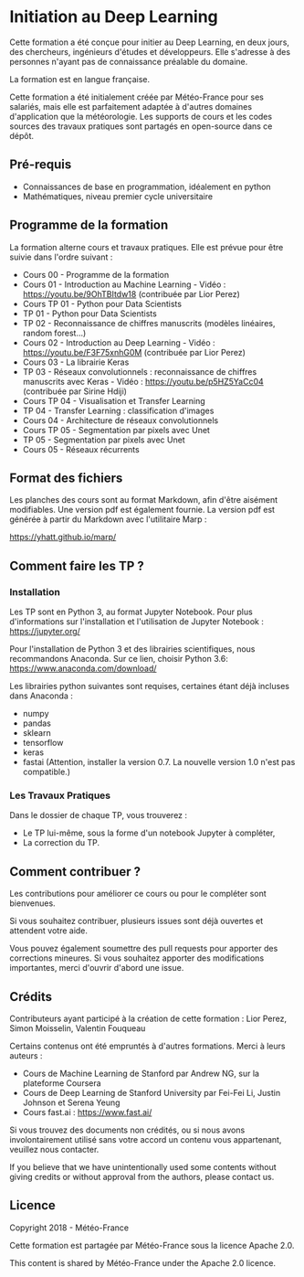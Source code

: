 # Initiation au Deep Learning

Cette formation a été conçue pour initier au Deep Learning, en deux jours, des chercheurs, ingénieurs d'études et développeurs. Elle s'adresse à des personnes n'ayant pas de connaissance préalable du domaine.

La formation est en langue française.

Cette formation a été initialement créée par Météo-France pour ses salariés, mais elle est parfaitement adaptée à d'autres domaines d'application que la météorologie. Les supports de cours et les codes sources des travaux pratiques sont partagés en open-source dans ce dépôt.

## Pré-requis

  * Connaissances de base en programmation, idéalement en python
  * Mathématiques, niveau premier cycle universitaire

## Programme de la formation

La formation alterne cours et travaux pratiques. Elle est prévue pour être suivie dans l'ordre suivant :

  * Cours 00    - Programme de la formation
  * Cours 01    - Introduction au Machine Learning - Vidéo : https://youtu.be/9OhTBItdw18 (contribuée par Lior Perez)
  * Cours TP 01 - Python pour Data Scientists
  * TP 01       - Python pour Data Scientists
  * TP 02       - Reconnaissance de chiffres manuscrits (modèles linéaires, random forest...)
  * Cours 02    - Introduction au Deep Learning - Vidéo : https://youtu.be/F3F75xnhG0M (contribuée par Lior Perez)
  * Cours 03    - La librairie Keras
  * TP 03       - Réseaux convolutionnels : reconnaissance de chiffres manuscrits avec Keras - Vidéo : https://youtu.be/p5HZ5YaCc04 (contribuée par Sirine Hdiji)
  * Cours TP 04 - Visualisation et Transfer Learning
  * TP 04       - Transfer Learning : classification d'images
  * Cours 04    - Architecture de réseaux convolutionnels
  * Cours TP 05 - Segmentation par pixels avec Unet
  * TP 05       - Segmentation par pixels avec Unet
  * Cours 05    - Réseaux récurrents
  
## Format des fichiers

Les planches des cours sont au format Markdown, afin d'être aisément modifiables. Une version pdf est également fournie. La version pdf est générée à partir du Markdown avec l'utilitaire Marp :

https://yhatt.github.io/marp/

## Comment faire les TP ?

### Installation

Les TP sont en Python 3, au format Jupyter Notebook. Pour plus d'informations sur l'installation et l'utilisation de Jupyter Notebook : https://jupyter.org/

Pour l'installation de Python 3 et des librairies scientifiques, nous recommandons Anaconda. Sur ce lien, choisir Python 3.6:
https://www.anaconda.com/download/

Les librairies python suivantes sont requises, certaines étant déjà incluses dans Anaconda :

  * numpy
  * pandas
  * sklearn
  * tensorflow
  * keras
  * fastai (Attention, installer la version 0.7. La nouvelle version 1.0 n'est pas compatible.)

### Les Travaux Pratiques

Dans le dossier de chaque TP, vous trouverez :

  * Le TP lui-même, sous la forme d'un notebook Jupyter à compléter,
  * La correction du TP.

## Comment contribuer ?

Les contributions pour améliorer ce cours ou pour le compléter sont bienvenues.

Si vous souhaitez contribuer, plusieurs issues sont déjà ouvertes et attendent votre aide.

Vous pouvez également soumettre des pull requests pour apporter des corrections mineures. Si vous souhaitez apporter des modifications importantes, merci d'ouvrir d'abord une issue.

## Crédits

Contributeurs ayant participé à la création de cette formation : Lior Perez, Simon Moisselin, Valentin Fouqueau

Certains contenus ont été empruntés à d'autres formations. Merci à leurs auteurs :

  * Cours de Machine Learning de Stanford par Andrew NG, sur la plateforme Coursera
  * Cours de Deep Learning de Stanford University par Fei-Fei Li, Justin Johnson et Serena Yeung
  * Cours fast.ai : https://www.fast.ai/

Si vous trouvez des documents non crédités, ou si nous avons involontairement utilisé sans votre accord un contenu vous appartenant, veuillez nous contacter.

If you believe that we have unintentionally used some contents without giving credits or without approval from the authors, please contact us.

## Licence

Copyright 2018 - Météo-France

Cette formation est partagée par Météo-France sous la licence Apache 2.0.

This content is shared by Météo-France under the Apache 2.0 licence.
